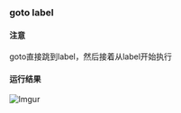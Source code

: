 ### goto label

#### 注意
goto直接跳到label，然后接着从label开始执行

#### 运行结果
![Imgur](http://i.imgur.com/1Af9VXl.png)